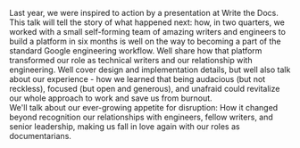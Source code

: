 <p>Last year, we were inspired to action by a presentation at Write the Docs. This talk will tell the story of what happened next: how, in two quarters, we worked with a small self-forming team of amazing writers and engineers to build a platform in six months is well on the way to becoming a part of the standard Google engineering workflow. Well share how that platform transformed our role as technical writers and our relationship with engineering. Well cover design and implementation details, but well also talk about our experience - how we learned that being audacious (but not reckless), focused (but open and generous), and unafraid could revitalize our whole approach to work and save us from burnout.<br>
We&#39;ll talk about our ever-growing appetite for disruption: How it changed beyond recognition our relationships with engineers, fellow writers, and senior leadership, making us fall in love again with our roles as documentarians.</p>
